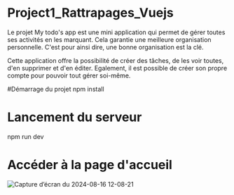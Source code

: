 # Project1_Rattrapages_Vuejs
Le projet My todo's app est une mini application qui permet de gérer toutes ses activités en les marquant. Cela garantie une meilleure organisation personnelle. C'est pour ainsi dire, une bonne organisation est la clé.

Cette application offre la possibilité de créer des tâches, de les voir toutes, d'en supprimer et d'en éditer.
Egalement, il est possible de créer son propre compte pour pouvoir tout gérer soi-même.

#Démarrage du projet
npm install

# Lancement du serveur
npm run dev

# Accéder à la page d'accueil
![Capture d’écran du 2024-08-16 12-08-21](https://github.com/user-attachments/assets/91d7b0a6-01c6-48f0-8fa7-96456de480a0)
